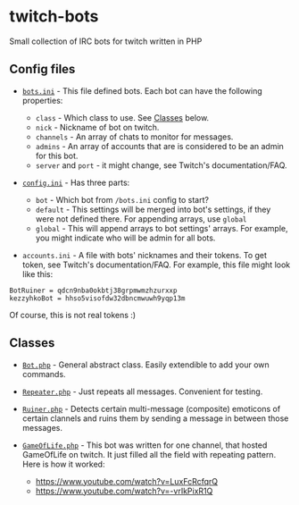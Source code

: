 # twitch-bots
Small collection of IRC bots for twitch written in PHP



## Config files

* [`bots.ini`](/bots.ini) - 
This file defined bots. Each bot can have the following properties:
    * `class` - Which class to use. See [Classes](#classes) below.
    * `nick` - Nickname of bot on twitch.
    * `channels` - An array of chats to monitor for messages.
    * `admins` - An array of accounts that are is considered to be an admin for this bot.
    * `server` and `port` - it might change, see Twitch's documentation/FAQ.

* [`config.ini`](/config.ini) - 
Has three parts:
    * `bot` - Which bot from `/bots.ini` config to start?
    * `default` - This settings will be merged into bot's settings, if they were not defined there. For appending arrays, use `global`
    * `global` - This will append arrays to bot settings' arrays. For example, you might indicate who will be admin for all bots.
    
* `accounts.ini` - 
A file with bots' nicknames and their tokens. To get token, see Twitch's documentation/FAQ. For example, this file might look like this:
```
BotRuiner = qdcn9nba0okbtj38grpmwmzhzurxxp
kezzyhkoBot = hhso5visofdw32dbncmwuwh9yqp13m
```
Of course, this is not real tokens :)



## Classes

* [`Bot.php`](/classes/Bot.php) - 
General abstract class.
Easily extendible to add your own commands.

* [`Repeater.php`](/classes/Repeater.php) - 
Just repeats all messages.
Convenient for testing.

* [`Ruiner.php`](/classes/Ruiner.php) - 
Detects certain multi-message (composite) emoticons of certain clannels and ruins them by sending a message in between those messages.

* [`GameOfLife.php`](/classes/GameOfLife.php) - 
This bot was written for one channel, that hosted GameOfLife on twitch.
It just filled all the field with repeating pattern.
Here is how it worked:
    * https://www.youtube.com/watch?v=LuxFcRcfqrQ
    * https://www.youtube.com/watch?v=-vrIkPixR1Q
